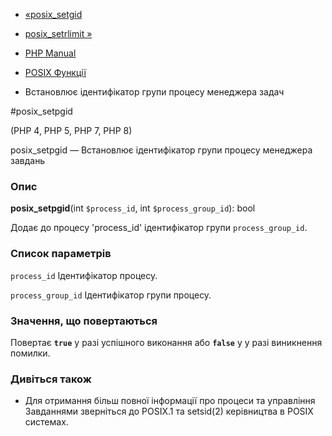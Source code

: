 - [«posix_setgid](function.posix-setgid.md)
- [posix_setrlimit »](function.posix-setrlimit.md)

- [PHP Manual](index.md)
- [POSIX Функції](ref.posix.md)
- Встановлює ідентифікатор групи процесу менеджера задач

#posix_setpgid

(PHP 4, PHP 5, PHP 7, PHP 8)

posix_setpgid — Встановлює ідентифікатор групи процесу
менеджера завдань

### Опис

**posix_setpgid**(int `$process_id`, int `$process_group_id`): bool

Додає до процесу 'process_id' ідентифікатор групи
`process_group_id`.

### Список параметрів

`process_id`
Ідентифікатор процесу.

`process_group_id`
Ідентифікатор групи процесу.

### Значення, що повертаються

Повертає **`true`** у разі успішного виконання або **`false`** у
у разі виникнення помилки.

### Дивіться також

- Для отримання більш повної інформації про процеси та управління
Завданнями зверніться до POSIX.1 та setsid(2) керівництва в POSIX
системах.
